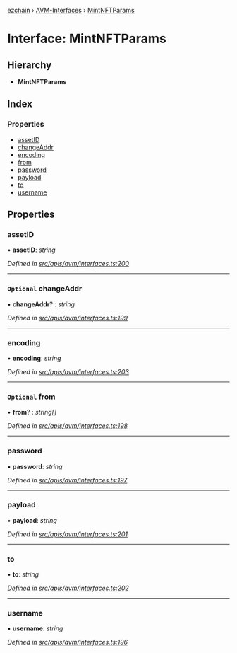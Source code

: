[ezchain](../README.md) › [AVM-Interfaces](../modules/avm_interfaces.md) › [MintNFTParams](avm_interfaces.mintnftparams.md)

# Interface: MintNFTParams

## Hierarchy

* **MintNFTParams**

## Index

### Properties

* [assetID](avm_interfaces.mintnftparams.md#assetid)
* [changeAddr](avm_interfaces.mintnftparams.md#optional-changeaddr)
* [encoding](avm_interfaces.mintnftparams.md#encoding)
* [from](avm_interfaces.mintnftparams.md#optional-from)
* [password](avm_interfaces.mintnftparams.md#password)
* [payload](avm_interfaces.mintnftparams.md#payload)
* [to](avm_interfaces.mintnftparams.md#to)
* [username](avm_interfaces.mintnftparams.md#username)

## Properties

###  assetID

• **assetID**: *string*

*Defined in [src/apis/avm/interfaces.ts:200](https://github.com/EZChain-core/ezchainjs/blob/5511161/src/apis/avm/interfaces.ts#L200)*

___

### `Optional` changeAddr

• **changeAddr**? : *string*

*Defined in [src/apis/avm/interfaces.ts:199](https://github.com/EZChain-core/ezchainjs/blob/5511161/src/apis/avm/interfaces.ts#L199)*

___

###  encoding

• **encoding**: *string*

*Defined in [src/apis/avm/interfaces.ts:203](https://github.com/EZChain-core/ezchainjs/blob/5511161/src/apis/avm/interfaces.ts#L203)*

___

### `Optional` from

• **from**? : *string[]*

*Defined in [src/apis/avm/interfaces.ts:198](https://github.com/EZChain-core/ezchainjs/blob/5511161/src/apis/avm/interfaces.ts#L198)*

___

###  password

• **password**: *string*

*Defined in [src/apis/avm/interfaces.ts:197](https://github.com/EZChain-core/ezchainjs/blob/5511161/src/apis/avm/interfaces.ts#L197)*

___

###  payload

• **payload**: *string*

*Defined in [src/apis/avm/interfaces.ts:201](https://github.com/EZChain-core/ezchainjs/blob/5511161/src/apis/avm/interfaces.ts#L201)*

___

###  to

• **to**: *string*

*Defined in [src/apis/avm/interfaces.ts:202](https://github.com/EZChain-core/ezchainjs/blob/5511161/src/apis/avm/interfaces.ts#L202)*

___

###  username

• **username**: *string*

*Defined in [src/apis/avm/interfaces.ts:196](https://github.com/EZChain-core/ezchainjs/blob/5511161/src/apis/avm/interfaces.ts#L196)*
